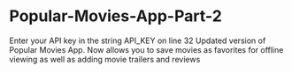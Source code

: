 # Popular-Movies-App-Part-2
Enter your API key in the string API_KEY on line 32
Updated version of Popular Movies App. Now allows you to save movies as favorites for offline viewing as well as adding movie trailers and reviews
